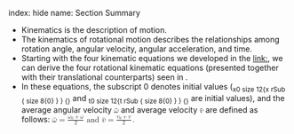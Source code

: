 index: hide
name: Section Summary

  * Kinematics is the description of motion.
  * The kinematics of rotational motion describes the relationships among rotation angle, angular velocity, angular acceleration, and time.
  * Starting with the four kinematic equations we developed in the <link:>, we can derive the four rotational kinematic equations (presented together with their translational counterparts) seen in .
  * In these equations, the subscript 0 denotes initial values (<sub>x0 size 12&#123;x rSub &#123; size 8&#123;0&#125; &#125; &#125; &#123;&#125;</sub> and <sub>t0 size 12&#123;t rSub &#123; size 8&#123;0&#125; &#125; &#125; &#123;&#125;</sub> are initial values), and the average angular velocity <math xmlns:q="http://cnx.rice.edu/qml/1.0" xmlns:m="http://www.w3.org/1998/Math/MathML" xmlns:md="http://cnx.rice.edu/mdml" xmlns="http://cnx.rice.edu/cnxml"><semantics><mrow><mrow><mover accent="true"><mi>ω</mi><mo stretchy="true">-</mo></mover></mrow><mrow/></mrow><annotation encoding="StarMath 5.0"> size 12&#123; &#123; bar  &#123;ω&#125;&#125;&#125; &#123;&#125;</annotation></semantics></math> and average velocity <math xmlns:q="http://cnx.rice.edu/qml/1.0" xmlns:m="http://www.w3.org/1998/Math/MathML" xmlns:md="http://cnx.rice.edu/mdml" xmlns="http://cnx.rice.edu/cnxml"><semantics><mrow><mrow><mover accent="true"><mi>v</mi><mo stretchy="true">-</mo></mover></mrow><mrow/></mrow><annotation encoding="StarMath 5.0"> size 12&#123; &#123; bar  &#123;v&#125;&#125;&#125; &#123;&#125;</annotation></semantics></math> are defined as follows:     <math xmlns:q="http://cnx.rice.edu/qml/1.0" xmlns:m="http://www.w3.org/1998/Math/MathML" xmlns:md="http://cnx.rice.edu/mdml" xmlns="http://cnx.rice.edu/cnxml">        <semantics>          <mrow>                          <mrow>                <mrow>                  <mrow>                    <mover accent="true">                      <mi>ω</mi>                      <mo>¯</mo>                    </mover>                    <mo stretchy="false">=</mo>                    <mfrac>                      <mrow>                        <msub>                          <mi>ω</mi>                                                      <mrow>                              <mn>0</mn>                            </mrow>                                                  </msub>                        <mo stretchy="false">+</mo>                        <mi>ω</mi>                      </mrow>                      <mn>2</mn>                    </mfrac>                  </mrow>                  <mtext> and </mtext>                  <mrow>                    <mover accent="true">                      <mi>v</mi>                      <mo>¯</mo>                    </mover>                    <mo stretchy="false">=</mo>                    <mfrac>                      <mrow>                        <msub>                          <mi>v</mi>                                                      <mrow>                              <mn>0</mn>                            </mrow>                                                  </msub>                        <mo stretchy="false">+</mo>                        <mi>v</mi>                      </mrow>                      <mn>2</mn>                    </mfrac>                  </mrow><mo>.</mo>                </mrow>              </mrow>                        <mrow/>          </mrow>          <annotation encoding="StarMath 5.0"> size 12&#123; &#123;overline  &#123;ω&#125;&#125; = &#123;  &#123;ω rSub &#123; size 8&#123;0&#125; &#125; +ω&#125;  over  &#123;2&#125; &#125; &quot; and &quot; &#123;overline  &#123;v&#125;&#125; = &#123;  &#123;v rSub &#123; size 8&#123;0&#125; &#125; +v&#125;  over  &#123;2&#125; &#125; &quot;   &quot; \( &quot;constant &quot;α, a \) &#125; &#123;&#125;</annotation>        </semantics>      </math>     
